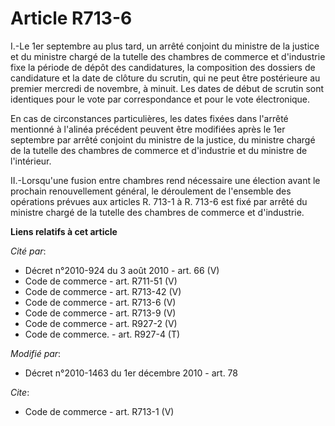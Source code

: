 # Article R713-6

I.-Le 1er septembre au plus tard, un arrêté conjoint du ministre de la justice et du ministre chargé de la tutelle des
chambres de commerce et d'industrie fixe la période de dépôt des candidatures, la composition des dossiers de candidature et
la date de clôture du scrutin, qui ne peut être postérieure au premier mercredi de novembre, à minuit. Les dates de début de
scrutin sont identiques pour le vote par correspondance et pour le vote électronique. 

En cas de circonstances particulières, les dates fixées dans l'arrêté mentionné à l'alinéa précédent peuvent être modifiées
après le 1er septembre par arrêté conjoint du ministre de la justice, du ministre chargé de la tutelle des chambres de
commerce et d'industrie et du ministre de l'intérieur. 

II.-Lorsqu'une fusion entre chambres rend nécessaire une élection avant le prochain renouvellement général, le déroulement de
l'ensemble des opérations prévues aux articles R. 713-1 à R. 713-6 est fixé par arrêté du ministre chargé de la tutelle des
chambres de commerce et d'industrie.

**Liens relatifs à cet article**

_Cité par_:

  - Décret n°2010-924 du 3 août 2010 - art. 66 (V)
  - Code de commerce - art. R711-51 (V)
  - Code de commerce - art. R713-42 (V)
  - Code de commerce - art. R713-6 (V)
  - Code de commerce - art. R713-9 (V)
  - Code de commerce - art. R927-2 (V)
  - Code de commerce. - art. R927-4 (T)

_Modifié par_:

  - Décret n°2010-1463 du 1er décembre 2010 - art. 78

_Cite_:

  - Code de commerce - art. R713-1 (V)
